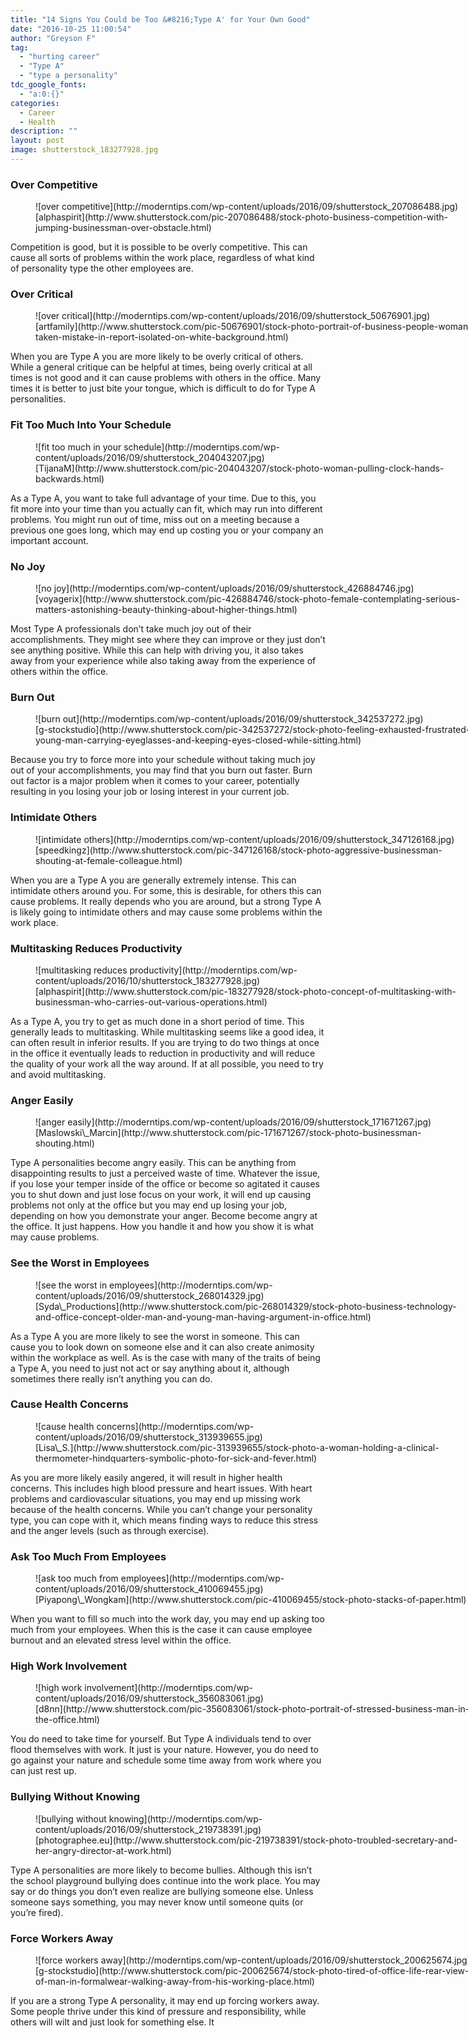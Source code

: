 ```yaml
---
title: "14 Signs You Could be Too &#8216;Type A' for Your Own Good"
date: "2016-10-25 11:00:54"
author: "Greyson F"
tag:
  - "hurting career"
  - "Type A"
  - "type a personality"
tdc_google_fonts:
  - "a:0:{}"
categories:
  - Career
  - Health
description: ""
layout: post
image: shutterstock_183277928.jpg
---
```


### Over Competitive

<figure aria-describedby="caption-attachment-4265" class="wp-caption alignnone" id="attachment_4265" style="width: 700px">![over competitive](http://moderntips.com/wp-content/uploads/2016/09/shutterstock_207086488.jpg)<figcaption class="wp-caption-text" id="caption-attachment-4265">[alphaspirit](http://www.shutterstock.com/pic-207086488/stock-photo-business-competition-with-jumping-businessman-over-obstacle.html)</figcaption></figure>

Competition is good, but it is possible to be overly competitive. This can cause all sorts of problems within the work place, regardless of what kind of personality type the other employees are.

### Over Critical

<figure aria-describedby="caption-attachment-4266" class="wp-caption alignnone" id="attachment_4266" style="width: 700px">![over critical](http://moderntips.com/wp-content/uploads/2016/09/shutterstock_50676901.jpg)<figcaption class="wp-caption-text" id="caption-attachment-4266">[artfamily](http://www.shutterstock.com/pic-50676901/stock-photo-portrait-of-business-people-woman-taken-mistake-in-report-isolated-on-white-background.html)</figcaption></figure>

When you are Type A you are more likely to be overly critical of others. While a general critique can be helpful at times, being overly critical at all times is not good and it can cause problems with others in the office. Many times it is better to just bite your tongue, which is difficult to do for Type A personalities.

### Fit Too Much Into Your Schedule

<figure aria-describedby="caption-attachment-4267" class="wp-caption alignnone" id="attachment_4267" style="width: 700px">![fit too much in your schedule](http://moderntips.com/wp-content/uploads/2016/09/shutterstock_204043207.jpg)<figcaption class="wp-caption-text" id="caption-attachment-4267">[TijanaM](http://www.shutterstock.com/pic-204043207/stock-photo-woman-pulling-clock-hands-backwards.html)</figcaption></figure>

As a Type A, you want to take full advantage of your time. Due to this, you fit more into your time than you actually can fit, which may run into different problems. You might run out of time, miss out on a meeting because a previous one goes long, which may end up costing you or your company an important account.

### No Joy

<figure aria-describedby="caption-attachment-4268" class="wp-caption alignnone" id="attachment_4268" style="width: 700px">![no joy](http://moderntips.com/wp-content/uploads/2016/09/shutterstock_426884746.jpg)<figcaption class="wp-caption-text" id="caption-attachment-4268">[voyagerix](http://www.shutterstock.com/pic-426884746/stock-photo-female-contemplating-serious-matters-astonishing-beauty-thinking-about-higher-things.html)</figcaption></figure>

Most Type A professionals don’t take much joy out of their accomplishments. They might see where they can improve or they just don’t see anything positive. While this can help with driving you, it also takes away from your experience while also taking away from the experience of others within the office.

### Burn Out

<figure aria-describedby="caption-attachment-4269" class="wp-caption alignnone" id="attachment_4269" style="width: 700px">![burn out](http://moderntips.com/wp-content/uploads/2016/09/shutterstock_342537272.jpg)<figcaption class="wp-caption-text" id="caption-attachment-4269">[g-stockstudio](http://www.shutterstock.com/pic-342537272/stock-photo-feeling-exhausted-frustrated-young-man-carrying-eyeglasses-and-keeping-eyes-closed-while-sitting.html)</figcaption></figure>

Because you try to force more into your schedule without taking much joy out of your accomplishments, you may find that you burn out faster. Burn out factor is a major problem when it comes to your career, potentially resulting in you losing your job or losing interest in your current job.

### Intimidate Others

<figure aria-describedby="caption-attachment-4270" class="wp-caption alignnone" id="attachment_4270" style="width: 700px">![intimidate others](http://moderntips.com/wp-content/uploads/2016/09/shutterstock_347126168.jpg)<figcaption class="wp-caption-text" id="caption-attachment-4270">[speedkingz](http://www.shutterstock.com/pic-347126168/stock-photo-aggressive-businessman-shouting-at-female-colleague.html)</figcaption></figure>

When you are a Type A you are generally extremely intense. This can intimidate others around you. For some, this is desirable, for others this can cause problems. It really depends who you are around, but a strong Type A is likely going to intimidate others and may cause some problems within the work place.

### Multitasking Reduces Productivity

<figure aria-describedby="caption-attachment-4278" class="wp-caption alignnone" id="attachment_4278" style="width: 700px">![multitasking reduces productivity](http://moderntips.com/wp-content/uploads/2016/10/shutterstock_183277928.jpg)<figcaption class="wp-caption-text" id="caption-attachment-4278">[alphaspirit](http://www.shutterstock.com/pic-183277928/stock-photo-concept-of-multitasking-with-businessman-who-carries-out-various-operations.html)</figcaption></figure>

As a Type A, you try to get as much done in a short period of time. This generally leads to multitasking. While multitasking seems like a good idea, it can often result in inferior results. If you are trying to do two things at once in the office it eventually leads to reduction in productivity and will reduce the quality of your work all the way around. If at all possible, you need to try and avoid multitasking.

### Anger Easily

<figure aria-describedby="caption-attachment-4271" class="wp-caption alignnone" id="attachment_4271" style="width: 700px">![anger easily](http://moderntips.com/wp-content/uploads/2016/09/shutterstock_171671267.jpg)<figcaption class="wp-caption-text" id="caption-attachment-4271">[Maslowski\_Marcin](http://www.shutterstock.com/pic-171671267/stock-photo-businessman-shouting.html)  
</figcaption></figure>

Type A personalities become angry easily. This can be anything from disappointing results to just a perceived waste of time. Whatever the issue, if you lose your temper inside of the office or become so agitated it causes you to shut down and just lose focus on your work, it will end up causing problems not only at the office but you may end up losing your job, depending on how you demonstrate your anger. Become become angry at the office. It just happens. How you handle it and how you show it is what may cause problems.

### See the Worst in Employees

<figure aria-describedby="caption-attachment-4272" class="wp-caption alignnone" id="attachment_4272" style="width: 700px">![see the worst in employees](http://moderntips.com/wp-content/uploads/2016/09/shutterstock_268014329.jpg)<figcaption class="wp-caption-text" id="caption-attachment-4272">[Syda\_Productions](http://www.shutterstock.com/pic-268014329/stock-photo-business-technology-and-office-concept-older-man-and-young-man-having-argument-in-office.html)</figcaption></figure>

As a Type A you are more likely to see the worst in someone. This can cause you to look down on someone else and it can also create animosity within the workplace as well. As is the case with many of the traits of being a Type A, you need to just not act or say anything about it, although sometimes there really isn’t anything you can do.

### Cause Health Concerns

<figure aria-describedby="caption-attachment-4273" class="wp-caption alignnone" id="attachment_4273" style="width: 700px">![cause health concerns](http://moderntips.com/wp-content/uploads/2016/09/shutterstock_313939655.jpg)<figcaption class="wp-caption-text" id="caption-attachment-4273">[Lisa\_S.](http://www.shutterstock.com/pic-313939655/stock-photo-a-woman-holding-a-clinical-thermometer-hindquarters-symbolic-photo-for-sick-and-fever.html)</figcaption></figure>

As you are more likely easily angered, it will result in higher health concerns. This includes high blood pressure and heart issues. With heart problems and cardiovascular situations, you may end up missing work because of the health concerns. While you can’t change your personality type, you can cope with it, which means finding ways to reduce this stress and the anger levels (such as through exercise).

### Ask Too Much From Employees

<figure aria-describedby="caption-attachment-4274" class="wp-caption alignnone" id="attachment_4274" style="width: 700px">![ask too much from employees](http://moderntips.com/wp-content/uploads/2016/09/shutterstock_410069455.jpg)<figcaption class="wp-caption-text" id="caption-attachment-4274">[Piyapong\_Wongkam](http://www.shutterstock.com/pic-410069455/stock-photo-stacks-of-paper.html)</figcaption></figure>

When you want to fill so much into the work day, you may end up asking too much from your employees. When this is the case it can cause employee burnout and an elevated stress level within the office.

### High Work Involvement

<figure aria-describedby="caption-attachment-4275" class="wp-caption alignnone" id="attachment_4275" style="width: 700px">![high work involvement](http://moderntips.com/wp-content/uploads/2016/09/shutterstock_356083061.jpg)<figcaption class="wp-caption-text" id="caption-attachment-4275">[d8nn](http://www.shutterstock.com/pic-356083061/stock-photo-portrait-of-stressed-business-man-in-the-office.html)</figcaption></figure>

You do need to take time for yourself. But Type A individuals tend to over flood themselves with work. It just is your nature. However, you do need to go against your nature and schedule some time away from work where you can just rest up.

### Bullying Without Knowing

<figure aria-describedby="caption-attachment-4276" class="wp-caption alignnone" id="attachment_4276" style="width: 700px">![bullying without knowing](http://moderntips.com/wp-content/uploads/2016/09/shutterstock_219738391.jpg)<figcaption class="wp-caption-text" id="caption-attachment-4276">[photographee.eu](http://www.shutterstock.com/pic-219738391/stock-photo-troubled-secretary-and-her-angry-director-at-work.html)  
</figcaption></figure>

Type A personalities are more likely to become bullies. Although this isn’t the school playground bullying does continue into the work place. You may say or do things you don’t even realize are bullying someone else. Unless someone says something, you may never know until someone quits (or you’re fired).

### Force Workers Away

<figure aria-describedby="caption-attachment-4277" class="wp-caption alignnone" id="attachment_4277" style="width: 700px">![force workers away](http://moderntips.com/wp-content/uploads/2016/09/shutterstock_200625674.jpg)<figcaption class="wp-caption-text" id="caption-attachment-4277">[g-stockstudio](http://www.shutterstock.com/pic-200625674/stock-photo-tired-of-office-life-rear-view-of-man-in-formalwear-walking-away-from-his-working-place.html)</figcaption></figure>

If you are a strong Type A personality, it may end up forcing workers away. Some people thrive under this kind of pressure and responsibility, while others will wilt and just look for something else. It
